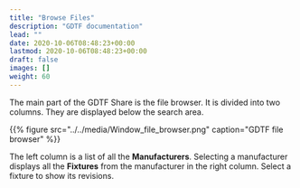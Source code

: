 ```yaml
---
title: "Browse Files"
description: "GDTF documentation"
lead: ""
date: 2020-10-06T08:48:23+00:00
lastmod: 2020-10-06T08:48:23+00:00
draft: false
images: []
weight: 60
---
```


The main part of the GDTF Share is the file browser. It is divided into two columns. They are displayed below the search area.

{{% figure src="../../media/Window_file_browser.png"  caption="GDTF file browser" %}}


The left column is a list of all the **Manufacturers**. Selecting a manufacturer displays all the **Fixtures** from the manufacturer in the right column. Select a fixture to show its revisions.
